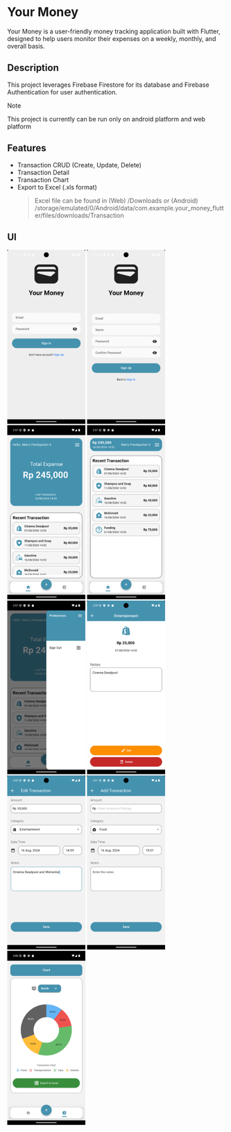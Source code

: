 # Your Money 

Your Money is a user-friendly money tracking application built with Flutter, designed to help users monitor their expenses on a weekly, monthly, and overall basis.

## Description

This project leverages Firebase Firestore for its database and Firebase Authentication for user authentication.
> [!NOTE]
> This project is currently can be run only on android platform and web platform

## Features

* Transaction CRUD (Create, Update, Delete)
* Transaction Detail
* Transaction Chart
* Export to Excel (.xls format)
  > Excel file can be found in (Web) /Downloads or (Android) /storage/emulated/0/Android/data/com.example.your_money_flutter/files/downloads/Transaction

## UI

<img src="READMEUIScreenshot/Sign In Page.png" width=180> <img src="READMEUIScreenshot/Sign Up Page.png" width=180> <img src="READMEUIScreenshot/Home Page 1.png" width=180>
<img src="READMEUIScreenshot/Home Page 2.png" width=180> <img src="READMEUIScreenshot/Home Page 3.png" width=180> <img src="READMEUIScreenshot/Transaction Detail.png" width=180>
<img src="READMEUIScreenshot/Edit Form.png" width=180> <img src="READMEUIScreenshot/Add Form.png" width=180> <img src="READMEUIScreenshot/Chart Page.png" width=180>
